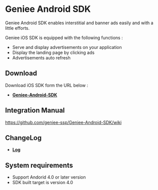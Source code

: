 # Geniee Android SDK

Geniee Android SDK enables interstitial and banner ads easily and with a little efforts.

Geniee iOS SDK is equipped with the following functions :

- Serve and display advertisements on your application
- Display the landing page by clicking ads
- Advertisements auto refresh

## Download

Download iOS SDK form the URL below :

- **[Geniee-Android-SDK](https://github.com/geniee-ssp/Geniee-Android-SDK/releases)**

## Integration Manual

<https://github.com/geniee-ssp/Geniee-Android-SDK/wiki>

## ChangeLog

- **[Log](https://github.com/geniee-ssp/Geniee-Android-SDK/releases)**

## System requirements

- Support Andorid 4.0 or later version
- SDK built target is version 4.0

